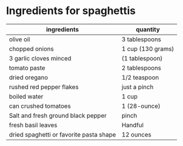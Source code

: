 # Ingredients for spaghettis 

| ingredients                             | quantity          |
| --------------------------------------- | ----------------- |
| olive oil                               | 3 tablespoons     |
| chopped onions                          | 1 cup (130 grams) |
| 3 garlic cloves minced                  | (1 tablespoon)    |
| tomato paste                            | 2 tablespoons     |
| dried oregano                           | 1/2 teaspoon      |
| rushed red pepper flakes                | just  a pinch     |
| boiled water                            | 1 cup             |
| can crushed tomatoes                    | 1 (28-ounce)      |
| Salt and fresh ground black pepper      | pinch             |
| fresh basil leaves                      | Handful           |
| dried spaghetti or favorite pasta shape | 12 ounces         |

  









